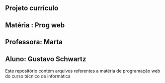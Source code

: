 ## Projeto currículo
## Matéria : Prog web
## Professora: Marta
## Aluno: Gustavo Schwartz

Este repositório contém arquivos referentes a matéria de programação web do curso técnico de informática

